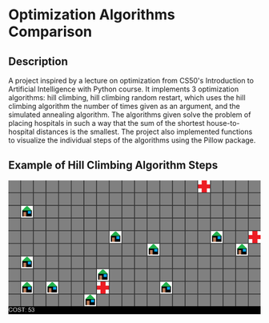 # Optimization Algorithms Comparison

## Description

A project inspired by a lecture on optimization from CS50's Introduction to Artificial Intelligence with Python course. It implements 3 optimization algorithms: hill climbing, hill climbing random restart, which uses the hill climbing algorithm the number of times given as an argument, and the simulated annealing algorithm. The algorithms given solve the problem of placing hospitals in such a way that the sum of the shortest house-to-hospital distances is the smallest. The project also implemented functions to visualize the individual steps of the algorithms using the Pillow package.

## Example of Hill Climbing Algorithm Steps

![Hill Climbing Animation](hill_climb_normal/hill_climb_alg.gif)

